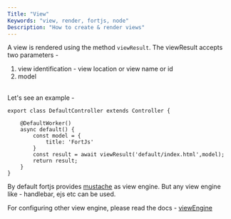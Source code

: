 ```yaml
---
Title: "View"
Keywords: "view, render, fortjs, node"
Description: "How to create & render views"
---
```


A view is rendered using the method `viewResult`. The viewResult accepts two parameters - 

1. view identification - view location or view name or id
2. model

<br>
Let's see an example - 

```
export class DefaultController extends Controller {
    
    @DefaultWorker()
    async default() {
        const model = {
            title: 'FortJs'
        }
        const result = await viewResult('default/index.html',model);
        return result;
    }
}
```

By default fortjs provides [mustache](https://github.com/janl/mustache.js/) as view engine. But any view engine like - handlebar, ejs etc can be used.

For configuring other view engine, please read the docs - [viewEngine](/tutorial/view-engine)